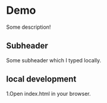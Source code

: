 # Demo

Some description!

## Subheader

Some subheader which I typed locally.

## local  development
1.Open index.html in your browser.
